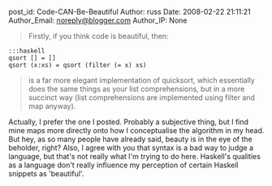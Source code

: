 post_id: Code-CAN-Be-Beautiful
Author: russ
Date: 2008-02-22 21:11:21
Author_Email: noreply@blogger.com
Author_IP: None

>Firstly, if you think code is beautiful, then:
>
    :::haskell
    qsort [] = []
    qsort (x:xs) = qsort (filter (= x) xs)

>is a far more elegant implementation of quicksort, which essentially does the
>same things as your list comprehensions, but in a more succinct way (list
>comprehensions are implemented using filter and map anyway).

Actually, I prefer the one I posted. Probably a subjective thing, but I find
mine maps more directly onto how I conceptualise the algorithm in my head. But
hey, as so many people have already said, beauty is in the eye of the
beholder, right? Also, I agree with you that syntax is a bad way to judge a
language, but that's not really what I'm trying to do here. Haskell's
qualities as a language don't really influence my perception of certain
Haskell snippets as 'beautiful'.
